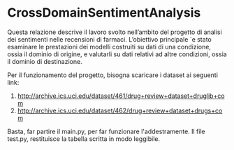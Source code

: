 # CrossDomainSentimentAnalysis

Questa relazione descrive il lavoro svolto nell’ambito del progetto di analisi dei sentimenti nelle recensioni di farmaci. L’obiettivo principale `e stato esaminare le prestazioni dei modelli costruiti su dati di una condizione, ossia il dominio di origine, e valutarli su dati relativi ad altre condizioni, ossia il dominio di destinazione.

Per il funzionamento del progetto, bisogna scaricare i dataset ai seguenti link:
1. http://archive.ics.uci.edu/dataset/461/drug+review+dataset+druglib+com
2. http://archive.ics.uci.edu/dataset/462/drug+review+dataset+drugs+com

Basta, far partire il main.py, per far funzionare l'addestramente. 
Il file test.py, restituisce la tabella scritta in modo leggibile.
